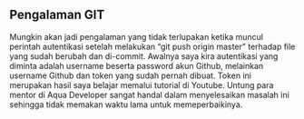 ## Pengalaman GIT
Mungkin akan jadi pengalaman yang tidak terlupakan ketika muncul perintah autentikasi setelah melakukan “git push origin master” terhadap file yang sudah berubah dan di-commit. Awalnya saya kira autentikasi yang diminta adalah username beserta password akun Github, melainkan username Github dan token yang sudah pernah dibuat. Token ini merupakan hasil saya belajar memalui tutorial di Youtube. Untung para mentor di Aqua Developer sangat handal dalam menyelesaikan masalah ini sehingga tidak memakan waktu lama untuk memeperbaikinya.
